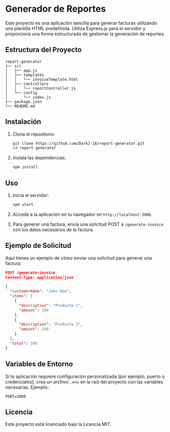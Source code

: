 # Generador de Reportes

Este proyecto es una aplicación sencilla para generar facturas utilizando una plantilla HTML predefinida. Utiliza Express.js para el servidor y proporciona una forma estructurada de gestionar la generación de reportes.

## Estructura del Proyecto

```
report-generator
├── src
│   ├── app.js
│   ├── templates
│   │   └── invoiceTemplate.html
│   ├── controllers
│   │   └── reportController.js
│   └── config
│       └── index.js
├── package.json
└── README.md
```

## Instalación

1. Clona el repositorio:
   ```sh
   git clone https://github.com/DarkJ-18/report-generator.git
   cd report-generator
   ```

2. Instala las dependencias:
   ```sh
   npm install
   ```

## Uso

1. Inicia el servidor:
   ```sh
   npm start
   ```

2. Accede a la aplicación en tu navegador en `http://localhost:3000`.

3. Para generar una factura, envía una solicitud POST a `/generate-invoice` con los datos necesarios de la factura.

## Ejemplo de Solicitud

Aquí tienes un ejemplo de cómo enviar una solicitud para generar una factura:

```json
POST /generate-invoice
Content-Type: application/json

{
  "customerName": "John Doe",
  "items": [
    {
      "description": "Producto 1",
      "amount": 100
    },
    {
      "description": "Producto 2",
      "amount": 200
    }
  ],
  "total": 300
}
```

## Variables de Entorno

Si tu aplicación requiere configuración personalizada (por ejemplo, puerto o credenciales), crea un archivo `.env` en la raíz del proyecto con las variables necesarias. Ejemplo:

```
PORT=3000
```

## Licencia

Este proyecto está licenciado bajo la Licencia MIT.
